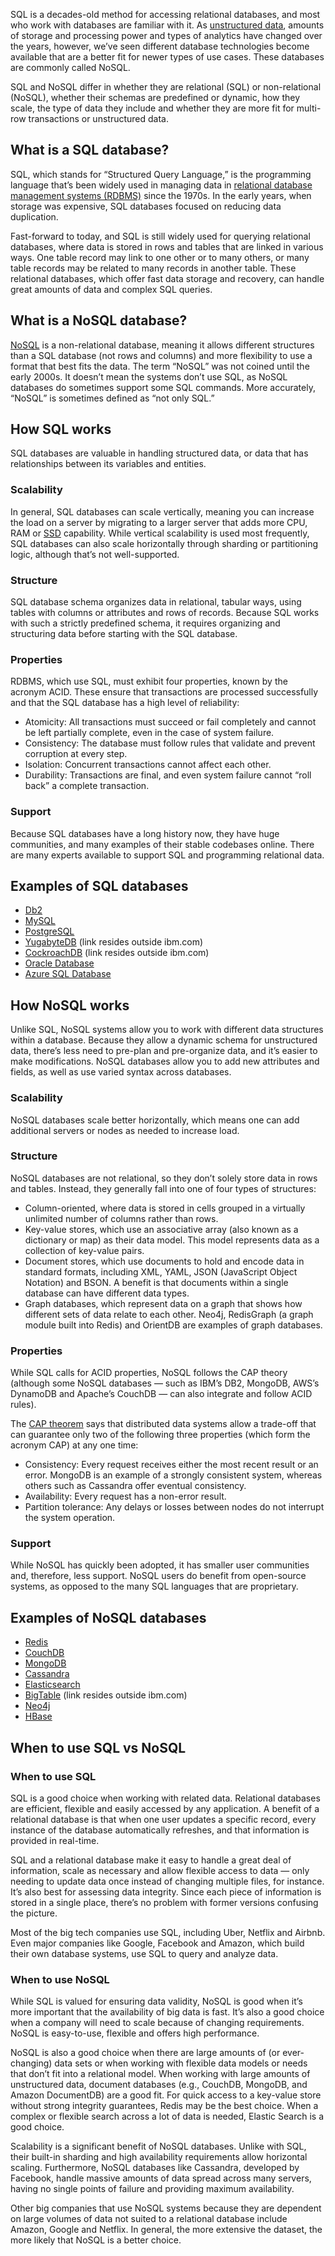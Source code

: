 SQL is a decades-old method for accessing relational databases, and most who work with databases are familiar with it. As [unstructured data](https://www.ibm.com/cloud/blog/structured-vs-unstructured-data), amounts of storage and processing power and types of analytics have changed over the years, however, we’ve seen different database technologies become available that are a better fit for newer types of use cases. These databases are commonly called NoSQL.

SQL and NoSQL differ in whether they are relational (SQL) or non-relational (NoSQL), whether their schemas are predefined or dynamic, how they scale, the type of data they include and whether they are more fit for multi-row transactions or unstructured data.

## What is a SQL database?

SQL, which stands for “Structured Query Language,” is the programming language that’s been widely used in managing data in [relational database management systems (RDBMS)](https://www.ibm.com/cloud/learn/relational-databases) since the 1970s. In the early years, when storage was expensive, SQL databases focused on reducing data duplication.

Fast-forward to today, and SQL is still widely used for querying relational databases, where data is stored in rows and tables that are linked in various ways. One table record may link to one other or to many others, or many table records may be related to many records in another table. These relational databases, which offer fast data storage and recovery, can handle great amounts of data and complex SQL queries.

## What is a NoSQL database?

[NoSQL](https://www.ibm.com/cloud/learn/nosql-databases) is a non-relational database, meaning it allows different structures than a SQL database (not rows and columns) and more flexibility to use a format that best fits the data. The term “NoSQL” was not coined until the early 2000s. It doesn’t mean the systems don’t use SQL, as NoSQL databases do sometimes support some SQL commands. More accurately, “NoSQL” is sometimes defined as “not only SQL.”

## How SQL works

SQL databases are valuable in handling structured data, or data that has relationships between its variables and entities.

### Scalability

In general, SQL databases can scale vertically, meaning you can increase the load on a server by migrating to a larger server that adds more CPU, RAM or [SSD](https://www.ibm.com/cloud/blog/hard-disk-drive-vs-solid-state-drive) capability. While vertical scalability is used most frequently, SQL databases can also scale horizontally through sharding or partitioning logic, although that’s not well-supported.

### Structure

SQL database schema organizes data in relational, tabular ways, using tables with columns or attributes and rows of records. Because SQL works with such a strictly predefined schema, it requires organizing and structuring data before starting with the SQL database.

### Properties

RDBMS, which use SQL, must exhibit four properties, known by the acronym ACID. These ensure that transactions are processed successfully and that the SQL database has a high level of reliability:

- Atomicity: All transactions must succeed or fail completely and cannot be left partially complete, even in the case of system failure.
- Consistency: The database must follow rules that validate and prevent corruption at every step.
- Isolation: Concurrent transactions cannot affect each other.
- Durability: Transactions are final, and even system failure cannot “roll back” a complete transaction.

### Support

Because SQL databases have a long history now, they have huge communities, and many examples of their stable codebases online. There are many experts available to support SQL and programming relational data.

## Examples of SQL databases

- [Db2](https://www.ibm.com/products/db2-database)
- [MySQL](https://cloud.ibm.com/catalog/content/mysql)
- [PostgreSQL](https://www.ibm.com/cloud/learn/postgresql)
- [YugabyteDB](https://www.yugabyte.com/) (link resides outside ibm.com)
- [CockroachDB](https://www.cockroachlabs.com/) (link resides outside ibm.com)
- [Oracle Database  
    ](https://www.ibm.com/analytics/info/break-free-from-oracle)
- [Azure SQL Database](https://www.ibm.com/consulting/microsoft?utm_content=SRCWW&p1=Search&p4=43700071013403020&p5=p&gclid=CjwKCAjwy_aUBhACEiwA2IHHQItfOGivSBFTAv4_2PXRmnTdZU_0S921UsisSj8QXe4K7c9lR4-sDBoCkRkQAvD_BwE&gclsrc=aw.ds)

## How NoSQL works

Unlike SQL, NoSQL systems allow you to work with different data structures within a database. Because they allow a dynamic schema for unstructured data, there’s less need to pre-plan and pre-organize data, and it’s easier to make modifications. NoSQL databases allow you to add new attributes and fields, as well as use varied syntax across databases.

### Scalability

NoSQL databases scale better horizontally, which means one can add additional servers or nodes as needed to increase load.

### Structure

NoSQL databases are not relational, so they don’t solely store data in rows and tables. Instead, they generally fall into one of four types of structures:

- Column-oriented, where data is stored in cells grouped in a virtually unlimited number of columns rather than rows.
- Key-value stores, which use an associative array (also known as a dictionary or map) as their data model. This model represents data as a collection of key-value pairs.
- Document stores, which use documents to hold and encode data in standard formats, including XML, YAML, JSON (JavaScript Object Notation) and BSON. A benefit is that documents within a single database can have different data types.
- Graph databases, which represent data on a graph that shows how different sets of data relate to each other. Neo4j, RedisGraph (a graph module built into Redis) and OrientDB are examples of graph databases.

### Properties

While SQL calls for ACID properties, NoSQL follows the CAP theory (although some NoSQL databases — such as IBM’s DB2, MongoDB, AWS’s DynamoDB and Apache’s CouchDB — can also integrate and follow ACID rules).

The [CAP theorem](https://www.ibm.com/cloud/learn/cap-theorem) says that distributed data systems allow a trade-off that can guarantee only two of the following three properties (which form the acronym CAP) at any one time:

- Consistency: Every request receives either the most recent result or an error. MongoDB is an example of a strongly consistent system, whereas others such as Cassandra offer eventual consistency.
- Availability: Every request has a non-error result.
- Partition tolerance: Any delays or losses between nodes do not interrupt the system operation.

### Support

While NoSQL has quickly been adopted, it has smaller user communities and, therefore, less support. NoSQL users do benefit from open-source systems, as opposed to the many SQL languages that are proprietary.

## Examples of NoSQL databases

- [Redis](https://www.ibm.com/cloud/learn/redis)
- [CouchDB](https://www.ibm.com/cloud/learn/couchdb)
- [MongoDB](https://www.ibm.com/cloud/learn/mongodb)
- [Cassandra](https://cloud.ibm.com/catalog/content/cassandra)
- [Elasticsearch](https://www.ibm.com/cloud/learn/elasticsearch)
- [BigTable](https://www.techtarget.com/searchdatamanagement/news/252512583/Google-scales-up-Cloud-Bigtable-NoSQL-database) (link resides outside ibm.com)
- [Neo4j](https://neo4j.com/users/ibm/)
- [HBase](https://www.ibm.com/topics/hbase)

## When to use SQL vs NoSQL

### When to use SQL

SQL is a good choice when working with related data. Relational databases are efficient, flexible and easily accessed by any application. A benefit of a relational database is that when one user updates a specific record, every instance of the database automatically refreshes, and that information is provided in real-time.

SQL and a relational database make it easy to handle a great deal of information, scale as necessary and allow flexible access to data — only needing to update data once instead of changing multiple files, for instance. It’s also best for assessing data integrity. Since each piece of information is stored in a single place, there’s no problem with former versions confusing the picture.

Most of the big tech companies use SQL, including Uber, Netflix and Airbnb. Even major companies like Google, Facebook and Amazon, which build their own database systems, use SQL to query and analyze data.

### When to use NoSQL

While SQL is valued for ensuring data validity, NoSQL is good when it’s more important that the availability of big data is fast. It’s also a good choice when a company will need to scale because of changing requirements. NoSQL is easy-to-use, flexible and offers high performance.

NoSQL is also a good choice when there are large amounts of (or ever-changing) data sets or when working with flexible data models or needs that don’t fit into a relational model. When working with large amounts of unstructured data, document databases (e.g., CouchDB, MongoDB, and Amazon DocumentDB) are a good fit. For quick access to a key-value store without strong integrity guarantees, Redis may be the best choice. When a complex or flexible search across a lot of data is needed, Elastic Search is a good choice.

Scalability is a significant benefit of NoSQL databases. Unlike with SQL, their built-in sharding and high availability requirements allow horizontal scaling. Furthermore, NoSQL databases like Cassandra, developed by Facebook, handle massive amounts of data spread across many servers, having no single points of failure and providing maximum availability.

Other big companies that use NoSQL systems because they are dependent on large volumes of data not suited to a relational database include Amazon, Google and Netflix. In general, the more extensive the dataset, the more likely that NoSQL is a better choice.
